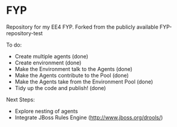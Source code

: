 # FYP
Repository for my EE4 FYP. Forked from the publicly available FYP-repository-test

To do: 
- Create multiple agents (done)
- Create environment (done)
- Make the Environment talk to the Agents (done)
- Make the Agents contribute to the Pool (done)
- Make the Agents take from the Environment Pool (done)
- Tidy up the code and publish! (done)

Next Steps:
- Explore nesting of agents
- Integrate JBoss Rules Engine (http://www.jboss.org/drools/)
